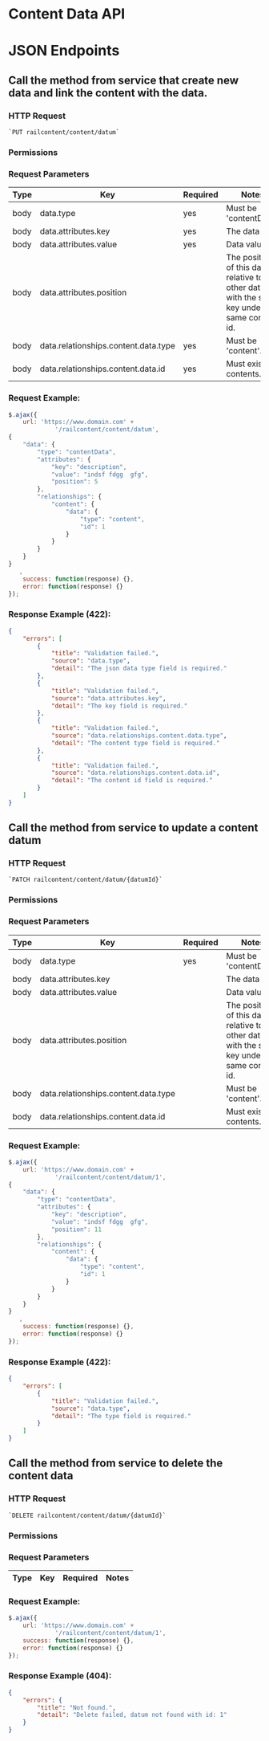 # Content Data API

# JSON Endpoints


<!-- START_2897a4200e3365f16bdc09c4a556e35c -->
## Call the method from service that create new data and link the content with the data.


### HTTP Request
    `PUT railcontent/content/datum`


### Permissions


### Request Parameters


|Type|Key|Required|Notes|
|----|---|--------|-----|
|body|data.type|  yes  |Must be 'contentData'.|
|body|data.attributes.key|  yes  |The data key.|
|body|data.attributes.value|  yes  |Data value. |
|body|data.attributes.position|    |The position of this datum relative to other datum with the same key under the same content id.|
|body|data.relationships.content.data.type|  yes  |Must be 'content'.|
|body|data.relationships.content.data.id|  yes  |Must exists in contents.|


### Request Example:

```js
$.ajax({
    url: 'https://www.domain.com' +
             '/railcontent/content/datum',
{
    "data": {
        "type": "contentData",
        "attributes": {
            "key": "description",
            "value": "indsf fdgg  gfg",
            "position": 5
        },
        "relationships": {
            "content": {
                "data": {
                    "type": "content",
                    "id": 1
                }
            }
        }
    }
}
   ,
    success: function(response) {},
    error: function(response) {}
});
```

### Response Example (422):

```json
{
    "errors": [
        {
            "title": "Validation failed.",
            "source": "data.type",
            "detail": "The json data type field is required."
        },
        {
            "title": "Validation failed.",
            "source": "data.attributes.key",
            "detail": "The key field is required."
        },
        {
            "title": "Validation failed.",
            "source": "data.relationships.content.data.type",
            "detail": "The content type field is required."
        },
        {
            "title": "Validation failed.",
            "source": "data.relationships.content.data.id",
            "detail": "The content id field is required."
        }
    ]
}
```




<!-- END_2897a4200e3365f16bdc09c4a556e35c -->

<!-- START_fb363b9c870922ffa55b96a23cd5a425 -->
## Call the method from service to update a content datum


### HTTP Request
    `PATCH railcontent/content/datum/{datumId}`


### Permissions


### Request Parameters


|Type|Key|Required|Notes|
|----|---|--------|-----|
|body|data.type|  yes  |Must be 'contentData'.|
|body|data.attributes.key|    |The data key.|
|body|data.attributes.value|    |Data value. |
|body|data.attributes.position|    |The position of this datum relative to other datum with the same key under the same content id.|
|body|data.relationships.content.data.type|    |Must be 'content'.|
|body|data.relationships.content.data.id|    |Must exists in contents.|


### Request Example:

```js
$.ajax({
    url: 'https://www.domain.com' +
             '/railcontent/content/datum/1',
{
    "data": {
        "type": "contentData",
        "attributes": {
            "key": "description",
            "value": "indsf fdgg  gfg",
            "position": 11
        },
        "relationships": {
            "content": {
                "data": {
                    "type": "content",
                    "id": 1
                }
            }
        }
    }
}
   ,
    success: function(response) {},
    error: function(response) {}
});
```

### Response Example (422):

```json
{
    "errors": [
        {
            "title": "Validation failed.",
            "source": "data.type",
            "detail": "The type field is required."
        }
    ]
}
```




<!-- END_fb363b9c870922ffa55b96a23cd5a425 -->

<!-- START_a4137a74763de18a36fc0ff882de62d3 -->
## Call the method from service to delete the content data


### HTTP Request
    `DELETE railcontent/content/datum/{datumId}`


### Permissions


### Request Parameters


|Type|Key|Required|Notes|
|----|---|--------|-----|


### Request Example:

```js
$.ajax({
    url: 'https://www.domain.com' +
             '/railcontent/content/datum/1',
    success: function(response) {},
    error: function(response) {}
});
```

### Response Example (404):

```json
{
    "errors": {
        "title": "Not found.",
        "detail": "Delete failed, datum not found with id: 1"
    }
}
```




<!-- END_a4137a74763de18a36fc0ff882de62d3 -->

